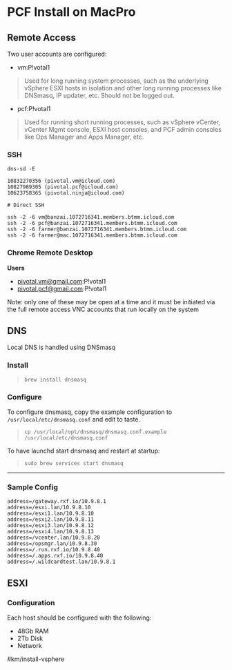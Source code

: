 # PCF Install on MacPro

## Remote Access 
Two user accounts are configured:
* vm:P!votal1 
> Used for long running system processes, such as the underlying vSphere ESXI hosts in isolation and other long running processes like DNSmasq, IP updater, etc.  Should not be logged out.  
* pcf:P!votal1
> Used for running short running processes, such as vSphere vCenter, vCenter Mgmt console, ESXI host consoles, and PCF admin consoles like Ops Manager and Apps Manager, etc.  

### SSH
```
dns-sd -E  

10832270356 (pivotal.vm@icloud.com)
10827989305 (pivotal.pcf@icloud.com)
10623758365 (pivotal.ninja@icloud.com)

# Direct SSH

ssh -2 -6 vm@banzai.1072716341.members.btmm.icloud.com
ssh -2 -6 pcf@banzai.1072716341.members.btmm.icloud.com
ssh -2 -6 farmer@banzai.1072716341.members.btmm.icloud.com
ssh -2 -6 farmer@mac.1072716341.members.btmm.icloud.com
```

### Chrome Remote Desktop

**Users**
* pivotal.vm@gmail.com:P!votal1
* pivotal.pcf@gmail.com:P!votal1

Note: only one of these may be open at a time and it must be initiated via the full remote access VNC accounts that run locally on the system

## DNS
Local DNS is handled using DNSmasq

### Install
> `brew install dnsmasq`  

### Configure
To configure dnsmasq, copy the example configuration to `/usr/local/etc/dnsmasq.conf` and edit to taste.

> `cp /usr/local/opt/dnsmasq/dnsmasq.conf.example /usr/local/etc/dnsmasq.conf`  

To have launchd start dnsmasq and restart at startup:

> `sudo brew services start dnsmasq`  

- - - -

### Sample Config
```
address=/gateway.rxf.io/10.9.8.1
address=/esxi.lan/10.9.8.10
address=/esxi1.lan/10.9.8.10
address=/esxi2.lan/10.9.8.11
address=/esxi3.lan/10.9.8.12
address=/esxi4.lan/10.9.8.13
address=/vcenter.lan/10.9.8.20
address=/opsmgr.lan/10.9.8.30
address=/.run.rxf.io/10.9.8.40
address=/.apps.rxf.io/10.9.8.40
address=/.wildcardtest.lan/10.9.8.1
```



## ESXI
### Configuration
Each host should be configured with the following:

* 48Gb RAM
* 2Tb Disk
* Network









#km/install-vsphere